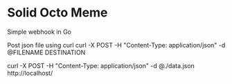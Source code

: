 # Solid Octo Meme
Simple webhook in Go


Post json file using curl
curl -X POST -H "Content-Type: application/json" -d @FILENAME DESTINATION


curl -X POST -H "Content-Type: application/json" -d @./data.json http://localhost/
